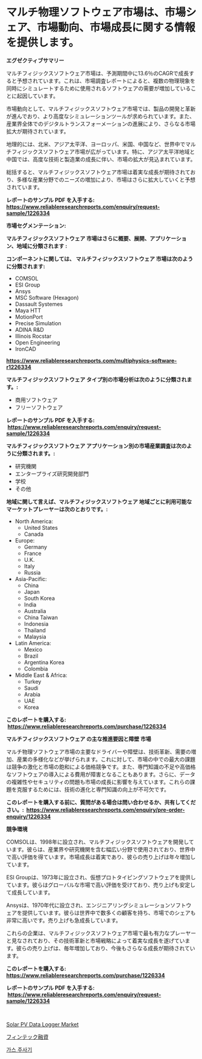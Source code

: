 <p><h1>マルチ物理ソフトウェア市場は、市場シェア、市場動向、市場成長に関する情報を提供します。</h1></p><p><strong>エグゼクティブサマリー</strong></p>
<p><p>マルチフィジックスソフトウェア市場は、予測期間中に13.6％のCAGRで成長すると予想されています。これは、市場調査レポートによると、複数の物理現象を同時にシミュレートするために使用されるソフトウェアの需要が増加していることに起因しています。</p><p>市場動向として、マルチフィジックスソフトウェア市場では、製品の開発と革新が進んでおり、より高度なシミュレーションツールが求められています。また、産業界全体でのデジタルトランスフォーメーションの進展により、さらなる市場拡大が期待されています。</p><p>地理的には、北米、アジア太平洋、ヨーロッパ、米国、中国など、世界中でマルチフィジックスソフトウェア市場が広がっています。特に、アジア太平洋地域と中国では、高度な技術と製造業の成長に伴い、市場の拡大が見込まれています。</p><p>総括すると、マルチフィジックスソフトウェア市場は着実な成長が期待されており、多様な産業分野でのニーズの増加により、市場はさらに拡大していくと予想されています。</p></p>
<p><strong>レポートのサンプル PDF を入手する: <a href="https://www.reliableresearchreports.com/enquiry/request-sample/1226334">https://www.reliableresearchreports.com/enquiry/request-sample/1226334</a></strong></p>
<p><strong>市場セグメンテーション:</strong></p>
<p><strong> マルチフィジックスソフトウェア 市場はさらに概要、展開、アプリケーション、地域に分類されます :</strong></p>
<p><strong>コンポーネントに関しては、 マルチフィジックスソフトウェア 市場は次のように分類されます: &nbsp;</strong></p>
<p><ul><li>COMSOL</li><li>ESI Group</li><li>Ansys</li><li>MSC Software (Hexagon)</li><li>Dassault Systemes</li><li>Maya HTT</li><li>MotionPort</li><li>Precise Simulation</li><li>ADINA R&D</li><li>Illinois Rocstar</li><li>Open Engineering</li><li>IronCAD</li></ul></p>
<p><strong><a href="https://www.reliableresearchreports.com/multiphysics-software-r1226334">https://www.reliableresearchreports.com/multiphysics-software-r1226334</a></strong></p>
<p><strong> マルチフィジックスソフトウェア タイプ別の市場分析は次のように分類されます。:</strong></p>
<p><ul><li>商用ソフトウェア</li><li>フリーソフトウェア</li></ul></p>
<p><strong>レポートのサンプル PDF を入手する: &nbsp;<a href="https://www.reliableresearchreports.com/enquiry/request-sample/1226334">https://www.reliableresearchreports.com/enquiry/request-sample/1226334</a></strong></p>
<p><strong> マルチフィジックスソフトウェア アプリケーション別の市場産業調査は次のように分類されます。:</strong></p>
<p><ul><li>研究機関</li><li>エンタープライズ研究開発部門</li><li>学校</li><li>その他</li></ul></p>
<p><strong>地域に関して言えば、マルチフィジックスソフトウェア 地域ごとに利用可能なマーケットプレーヤーは次のとおりです。:</strong></p>
<p><ul>
    <li>
        North America:
        <ul>
            <li>United States</li>
            <li>Canada</li>
        </ul>
    </li>
    <li>
        Europe:
        <ul>
            <li>Germany</li>
            <li>France</li>
            <li>U.K.</li>
            <li>Italy</li>
            <li>Russia</li>
        </ul>
    </li>
    <li>
        Asia-Pacific:
        <ul>
            <li>China</li>
            <li>Japan</li>
            <li>South Korea</li>
            <li>India</li>
            <li>Australia</li>
            <li>China Taiwan</li>
            <li>Indonesia</li>
            <li>Thailand</li>
            <li>Malaysia</li>
        </ul>
    </li>
    <li>
        Latin America:
        <ul>
            <li>Mexico</li>
            <li>Brazil</li>
            <li>Argentina Korea</li>
            <li>Colombia</li>
        </ul>
    </li>
    <li>
        Middle East & Africa:
        <ul>
            <li>Turkey</li>
            <li>Saudi</li>
            <li>Arabia</li>
            <li>UAE</li>
            <li>Korea</li>
        </ul>
    </li>
    </ul></p>
<p><strong>このレポートを購入する: &nbsp;<a href="https://www.reliableresearchreports.com/purchase/1226334">https://www.reliableresearchreports.com/purchase/1226334</a></strong></p>
<p><strong>マルチフィジックスソフトウェア の主な推進要因と障壁 市場</strong></p>
<p><p>マルチ物理ソフトウェア市場の主要なドライバーや障壁は、技術革新、需要の増加、産業の多様化などが挙げられます。これに対して、市場の中での最大の課題は競争の激化と市場の飽和による価格競争です。また、専門知識の不足や高価格なソフトウェアの導入による費用が障害となることもあります。さらに、データの複雑性やセキュリティの問題も市場の成長に影響を与えています。これらの課題を克服するためには、技術の進化と専門知識の向上が不可欠です。</p></p>
<p><strong>このレポートを購入する前に、質問がある場合は問い合わせるか、共有してください。:&nbsp; <a href="https://www.reliableresearchreports.com/enquiry/pre-order-enquiry/1226334">https://www.reliableresearchreports.com/enquiry/pre-order-enquiry/1226334</a></strong></p>
<p><strong>競争環境</strong></p>
<p><p>COMSOLは、1998年に設立され、マルチフィジックスソフトウェアを開発しています。彼らは、産業界や研究機関を含む幅広い分野で使用されており、世界中で高い評価を得ています。市場成長は着実であり、彼らの売り上げは年々増加しています。</p><p>ESI Groupは、1973年に設立され、仮想プロトタイピングソフトウェアを提供しています。彼らはグローバルな市場で高い評価を受けており、売り上げも安定して成長しています。</p><p>Ansysは、1970年代に設立され、エンジニアリングシミュレーションソフトウェアを提供しています。彼らは世界中で数多くの顧客を持ち、市場でのシェアも非常に高いです。売り上げも急成長しています。</p><p>これらの企業は、マルチフィジックスソフトウェア市場で最も有力なプレーヤーと見なされており、その技術革新と市場戦略によって着実な成長を遂げています。彼らの売り上げは、毎年増加しており、今後もさらなる成長が期待されています。</p></p>
<p><strong>このレポートを購入する: &nbsp; <a href="https://www.reliableresearchreports.com/purchase/1226334">https://www.reliableresearchreports.com/purchase/1226334</a></strong></p>
<p><strong>レポートのサンプル PDF を入手する: &nbsp;<a href="https://www.reliableresearchreports.com/enquiry/request-sample/1226334">https://www.reliableresearchreports.com/enquiry/request-sample/1226334</a></strong><strong></strong></p>
<p>&nbsp;</p>
<p><p><a href="https://github.com/santosh758595/Market-Research-Report-List-4/blob/main/solar-pv-data-logger-market.md">Solar PV Data Logger Market</a></p><p><a href="https://github.com/avwofrml53535/Market-Research-Report-List-1/blob/main/381229427260.md">フィンテック融資</a></p><p><a href="https://github.com/lzuwsfreyoq70/Market-Research-Report-List-1/blob/main/372459125072.md">가스 주사기</a></p></p>
